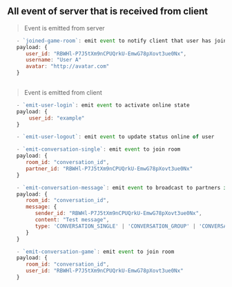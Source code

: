 ## All event of server that is received from client

> Event is emitted from server

```javascript
   - `joined-game-room`: emit event to notify client that user has joined room
   payload: {
      user_id: "RBWHl-P7J5tXm9nCPUQrkU-EmwG78pXovt3ue0Nx",
      username: "User A"
      avatar: "http://avatar.com"
   }
   
```

> Event is emitted from client

```javascript
   - `emit-user-login`: emit event to activate online state
   payload: {
       user_id: "example"
   }
```

```javascript
   - `emit-user-logout`: emit event to update status online of user
```

```javascript
   - `emit-conversation-single`: emit event to join room
   payload: {
      room_id: "conversation_id",
      partner_id: "RBWHl-P7J5tXm9nCPUQrkU-EmwG78pXovt3ue0Nx"
   }
```

```javascript
   - `emit-conversation-message`: emit event to broadcast to partners in room
   payload: {
      room_id: "conversation_id",
      message: {
         sender_id: "RBWHl-P7J5tXm9nCPUQrkU-EmwG78pXovt3ue0Nx",
         content: "Test message",
         type: 'CONVERSATION_SINGLE' | 'CONVERSATION_GROUP' | 'CONVERSATION_GAME'
      }
   }
```

```javascript
   - `emit-conversation-game`: emit event to join room
   payload: {
      room_id: "conversation_id",
      user_id: "RBWHl-P7J5tXm9nCPUQrkU-EmwG78pXovt3ue0Nx"
   }
```
